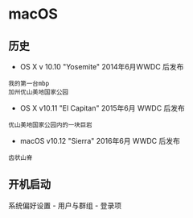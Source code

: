 # macOS

## 历史
* OS X v 10.10 "Yosemite" 2014年6月WWDC 后发布 
```
我的第一台mbp
加州优山美地国家公园
```
* OS X v10.11 "El Capitan" 2015年6月 WWDC 后发布
```
优山美地国家公园内的一块巨岩
```
* macOS v10.12 "Sierra" 2016年6月 WWDC 后发布
```
齿状山脊
```

## 开机启动

系统偏好设置 - 用户与群组 - 登录项
